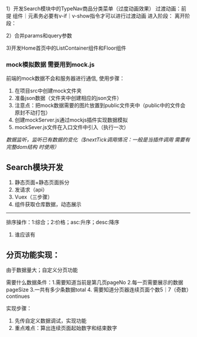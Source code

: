1）开发Search模块中的TypeNav商品分类菜单（过度动画效果）
过渡动画：前提 组件｜元素务必要有v-if｜v-show指令才可以进行过渡动画
进入阶段：
离开阶段：

2）合并params和query参数

3)开发Home首页中的ListContainer组件和Floor组件
### mock模拟数据 需要用到mock.js
前端的mock数据不会和服务器进行通信,
使用步骤：
1. 在项目src中创建mock文件夹
2. 准备json数据（文件夹中创建相应的json文件）
3. 注意点：把mock数据需要的图片放置到public文件夹中（public中的文件会原封不动打包）
4. 创建mockServer.js通过mockjs插件实现数据模拟
5. mockSever.js文件在入口文件中引入（执行一次）

*数据监听，监听已有数据的变化（$nextTick调用情况：一般是当插件调用 需要有完整dom结构 时使用）*

## Search模块开发
1. 静态页面+静态页面拆分
2. 发请求（api）
3. Vuex（三步骤）
4. 组件获取仓库数据，动态展示


*****************
排序操作：1:综合；2:价格；asc:升序；desc:降序
1. 谁应该有


## 分页功能实现：
由于数据量大；自定义分页功能

需要什么数据条件：1.需要知道当前是第几页pageNo 2.每一页需要展示的数据pageSize 3.一共有多少条数据total
4. 需要知道分页器连续页面个数5｜7（奇数）continues

实现步骤：
1. 先传自定义数据调试，实现功能
2. 重点难点：算出连续页面起始数字和结束数字